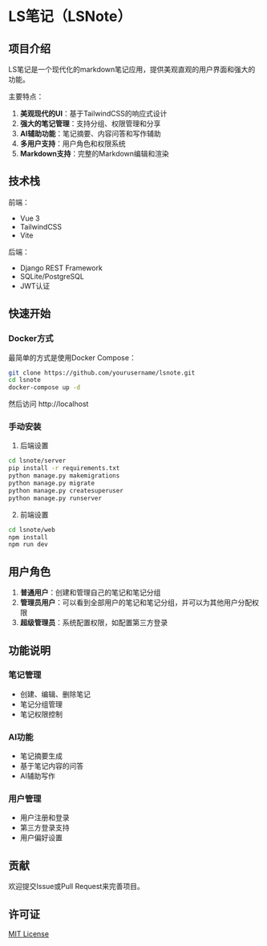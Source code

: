 # LS笔记（LSNote）

## 项目介绍

LS笔记是一个现代化的markdown笔记应用，提供美观直观的用户界面和强大的功能。

主要特点：
1. **美观现代的UI**：基于TailwindCSS的响应式设计
2. **强大的笔记管理**：支持分组、权限管理和分享
3. **AI辅助功能**：笔记摘要、内容问答和写作辅助
4. **多用户支持**：用户角色和权限系统
5. **Markdown支持**：完整的Markdown编辑和渲染

## 技术栈

前端：
- Vue 3
- TailwindCSS
- Vite

后端：
- Django REST Framework
- SQLite/PostgreSQL
- JWT认证

## 快速开始

### Docker方式

最简单的方式是使用Docker Compose：

```bash
git clone https://github.com/yourusername/lsnote.git
cd lsnote
docker-compose up -d
```

然后访问 http://localhost

### 手动安装

1. 后端设置

```bash
cd lsnote/server
pip install -r requirements.txt
python manage.py makemigrations
python manage.py migrate
python manage.py createsuperuser
python manage.py runserver
```

2. 前端设置

```bash
cd lsnote/web
npm install
npm run dev
```

## 用户角色

1. **普通用户**：创建和管理自己的笔记和笔记分组
2. **管理员用户**：可以看到全部用户的笔记和笔记分组，并可以为其他用户分配权限
3. **超级管理员**：系统配置权限，如配置第三方登录

## 功能说明

### 笔记管理

- 创建、编辑、删除笔记
- 笔记分组管理
- 笔记权限控制

### AI功能

- 笔记摘要生成
- 基于笔记内容的问答
- AI辅助写作
 
### 用户管理

- 用户注册和登录
- 第三方登录支持
- 用户偏好设置

## 贡献

欢迎提交Issue或Pull Request来完善项目。

## 许可证

[MIT License](LICENSE) 
 
 